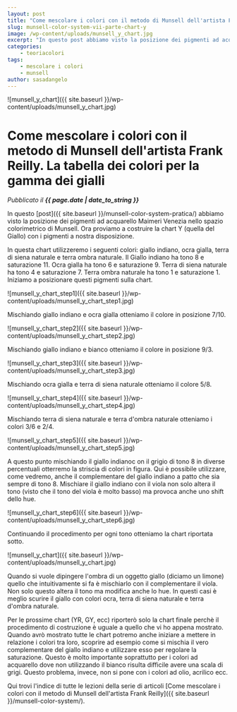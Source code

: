 ```yaml
---
layout: post
title: "Come mescolare i colori con il metodo di Munsell dell'artista Frank Reilly. La tabella dei colori per la gamma dei gialli."
slug: munsell-color-system-vii-parte-chart-y
image: /wp-content/uploads/munsell_y_chart.jpg
excerpt: "In questo post abbiamo visto la posizione dei pigmenti ad acquarello Maimeri Venezia nello spazio colorimetrico di Munsell. Ora proviamo a costruire la"
categories:
    - teoriacolori
tags:
    - mescolare i colori
    - munsell
author: sasadangelo
---
```


![munsell_y_chart]({{ site.baseurl }}/wp-content/uploads/munsell_y_chart.jpg)

# Come mescolare i colori con il metodo di Munsell dell'artista Frank Reilly. La tabella dei colori per la gamma dei gialli
_Pubblicato il **{{ page.date | date_to_string }}**_

In questo [post]({{ site.baseurl }}/munsell-color-system-pratica/) abbiamo visto la posizione dei pigmenti ad acquarello Maimeri Venezia nello spazio colorimetrico di Munsell. Ora proviamo a costruire la chart Y (quella del Giallo) con i pigmenti a nostra disposizione.

In questa chart utilizzeremo i seguenti colori: giallo indiano, ocra gialla, terra di siena naturale e terra ombra naturale. Il Giallo indiano ha tono 8 e saturazione 11. Ocra gialla ha tono 6 e saturazione 9. Terra di siena naturale ha tono 4 e saturazione 7. Terra ombra naturale ha tono 1 e saturazione 1. Iniziamo a posizionare questi pigmenti sulla chart.

![munsell_y_chart_step1]({{ site.baseurl }}/wp-content/uploads/munsell_y_chart_step1.jpg)

Mischiando giallo indiano e ocra gialla otteniamo il colore in posizione 7/10.

![munsell_y_chart_step2]({{ site.baseurl }}/wp-content/uploads/munsell_y_chart_step2.jpg)

Mischiando giallo indiano e bianco otteniamo il colore in posizione 9/3.

![munsell_y_chart_step3]({{ site.baseurl }}/wp-content/uploads/munsell_y_chart_step3.jpg)

Mischiando ocra gialla e terra di siena naturale otteniamo il colore 5/8.

![munsell_y_chart_step4]({{ site.baseurl }}/wp-content/uploads/munsell_y_chart_step4.jpg)

Mischiando terra di siena naturale e terra d'ombra naturale otteniamo i colori 3/6 e 2/4.

![munsell_y_chart_step5]({{ site.baseurl }}/wp-content/uploads/munsell_y_chart_step5.jpg)

A questo punto mischiando il giallo indianoc on il grigio di tono 8 in diverse percentuali otterremo la striscia di colori in figura. Qui è possibile utilizzare, come vedremo, anche il complementare del giallo indiano a patto che sia sempre di tono 8. Mischiare il giallo indiano con il viola non solo altera il tono (visto che il tono del viola è molto basso) ma provoca anche uno shift dello hue.

![munsell_y_chart_step6]({{ site.baseurl }}/wp-content/uploads/munsell_y_chart_step6.jpg)

Continuando il procedimento per ogni tono otteniamo la chart riportata sotto.

![munsell_y_chart]({{ site.baseurl }}/wp-content/uploads/munsell_y_chart.jpg)

Quando si vuole dipingere l'ombra di un oggetto giallo (diciamo un limone) quello che intuitivamente si fa è mischiarlo con il complementare il viola. Non solo questo altera il tono ma modifica anche lo hue. In questi casi è meglio scurire il giallo con colori ocra, terra di siena naturale e terra d'ombra naturale.

Per le prossime chart (YR, GY, ecc) riporterò solo la chart finale perchè il procedimento di costruzione è uguale a quello che vi ho appena mostrato. Quando avrò mostrato tutte le chart potremo anche iniziare a mettere in relazione i colori tra loro, scoprire ad esempio come si mischia il vero complementare del giallo indiano e utilizzare esso per regolare la saturazione. Questo è molto importante soprattutto per i colori ad acquarello dove non utilizzando il bianco risulta difficile avere una scala di grigi. Questo problema, invece, non si pone con i colori ad olio, acrilico ecc.

Qui trovi l'indice di tutte le lezioni della serie di articoli [Come mescolare i colori con il metodo di Munsell dell'artista Frank Reilly]({{ site.baseurl }}/munsell-color-system/).
